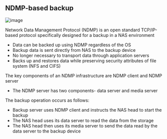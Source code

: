 ## NDMP-based backup
![image](https://github.com/iamfabo/dellemc/assets/60046736/998d4e10-4ff1-4387-881c-e99702b32f52)

Network Data Management Protocol (NDMP) is an open standard TCP/IP-based protocol specifically designed for a backup in a NAS environment

- Data can be backed up using NDMP regardless of the OS
- Backup data is sent directly from NAS to the backup device
- No longer necessary to transport data through application servers
- Backs up and restores data while preserving security attributes of file system (NFS and CIFS)

The key components of an NDMP infrastructure are NDMP client and NDMP server
- The NDMP server has two components- data server and media server

The backup operation occurs as follows:
- Backup server uses NDMP client and instructs the NAS head to start the backup
- The NAS head uses its data server to read the data from the storage
- The NAS head then uses its media server to send the data read by the data server to the backup device
